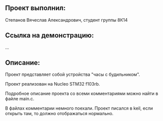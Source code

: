 ## Проект выполнил:

Степанов Вячеслав Александрович, студент группы 8К14
## Ссылка на демонстрацию:

...
## Описание:

Проект представляет собой устройства "часы с будильником".

Проект реализован на Nucleo STM32 f103rb.

Подробное описание проекта со всеми комментариями можно найти в файле main.c.

В файлах комментарии немного поехали. Проект писался в keil, если открыть там, то должно отображаться нормально.
